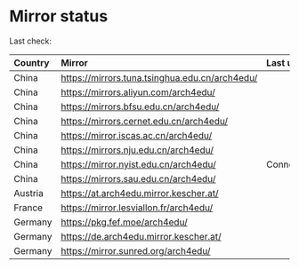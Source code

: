 <script src="./time.js"></script>
# Mirror status
Last check: <script type="text/javascript">localize(1715502159.3497336);</script>

|Country|Mirror|Last update|
|:------|:-----|:----------|
|China|https://mirrors.tuna.tsinghua.edu.cn/arch4edu/|<script type="text/javascript">localize(1715452324);</script>|
|China|https://mirrors.aliyun.com/arch4edu/|<script type="text/javascript">localize(1715452324);</script>|
|China|https://mirrors.bfsu.edu.cn/arch4edu/|<script type="text/javascript">localize(1715452324);</script>|
|China|https://mirrors.cernet.edu.cn/arch4edu/|<script type="text/javascript">localize(1715452324);</script>|
|China|https://mirror.iscas.ac.cn/arch4edu/|<script type="text/javascript">localize(1715452324);</script>|
|China|https://mirrors.nju.edu.cn/arch4edu/|<script type="text/javascript">localize(1715452324);</script>|
|China|https://mirror.nyist.edu.cn/arch4edu/|ConnectTimeout|
|China|https://mirrors.sau.edu.cn/arch4edu/|<script type="text/javascript">localize(1715452324);</script>|
|Austria|https://at.arch4edu.mirror.kescher.at/|<script type="text/javascript">localize(1715452324);</script>|
|France|https://mirror.lesviallon.fr/arch4edu/|<script type="text/javascript">localize(1715452324);</script>|
|Germany|https://pkg.fef.moe/arch4edu/|<script type="text/javascript">localize(1715452324);</script>|
|Germany|https://de.arch4edu.mirror.kescher.at/|<script type="text/javascript">localize(1715452324);</script>|
|Germany|https://mirror.sunred.org/arch4edu/|<script type="text/javascript">localize(1715452324);</script>|

<script src="./tablefilter/tablefilter.js"></script>
<script src="./table.js"></script>